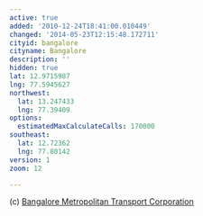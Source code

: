 ```yaml
---
active: true
added: '2010-12-24T18:41:00.010449'
changed: '2014-05-23T12:15:48.172711'
cityid: bangalore
cityname: Bangalore
description: ''
hidden: true
lat: 12.9715987
lng: 77.5945627
northwest:
  lat: 13.247433
  lng: 77.39409
options:
  estimatedMaxCalculateCalls: 170000
southeast:
  lat: 12.72362
  lng: 77.80142
version: 1
zoom: 12

---
```


(c) [Bangalore Metropolitan Transport Corporation](http://www.bmtcinfo.com/)
